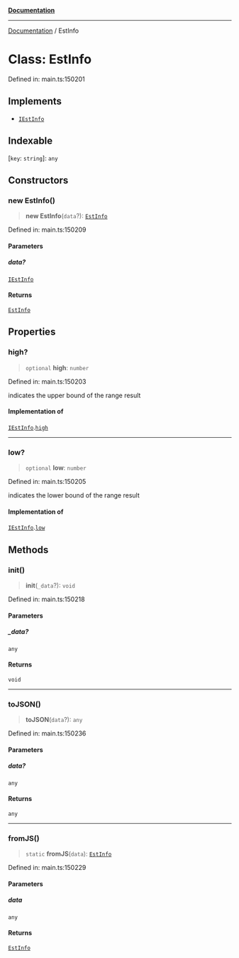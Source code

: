 [**Documentation**](../README.md)

***

[Documentation](../README.md) / EstInfo

# Class: EstInfo

Defined in: main.ts:150201

## Implements

- [`IEstInfo`](../interfaces/IEstInfo.md)

## Indexable

\[`key`: `string`\]: `any`

## Constructors

### new EstInfo()

> **new EstInfo**(`data`?): [`EstInfo`](EstInfo.md)

Defined in: main.ts:150209

#### Parameters

##### data?

[`IEstInfo`](../interfaces/IEstInfo.md)

#### Returns

[`EstInfo`](EstInfo.md)

## Properties

### high?

> `optional` **high**: `number`

Defined in: main.ts:150203

indicates the upper bound of the range result

#### Implementation of

[`IEstInfo`](../interfaces/IEstInfo.md).[`high`](../interfaces/IEstInfo.md#high)

***

### low?

> `optional` **low**: `number`

Defined in: main.ts:150205

indicates the lower bound of the range result

#### Implementation of

[`IEstInfo`](../interfaces/IEstInfo.md).[`low`](../interfaces/IEstInfo.md#low)

## Methods

### init()

> **init**(`_data`?): `void`

Defined in: main.ts:150218

#### Parameters

##### \_data?

`any`

#### Returns

`void`

***

### toJSON()

> **toJSON**(`data`?): `any`

Defined in: main.ts:150236

#### Parameters

##### data?

`any`

#### Returns

`any`

***

### fromJS()

> `static` **fromJS**(`data`): [`EstInfo`](EstInfo.md)

Defined in: main.ts:150229

#### Parameters

##### data

`any`

#### Returns

[`EstInfo`](EstInfo.md)
